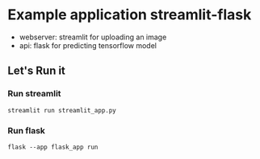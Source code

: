 # Example application streamlit-flask

- webserver: streamlit for uploading an image
- api: flask for predicting tensorflow model

## Let's Run it
### Run streamlit
`streamlit run streamlit_app.py`
### Run flask
`flask --app flask_app run`
